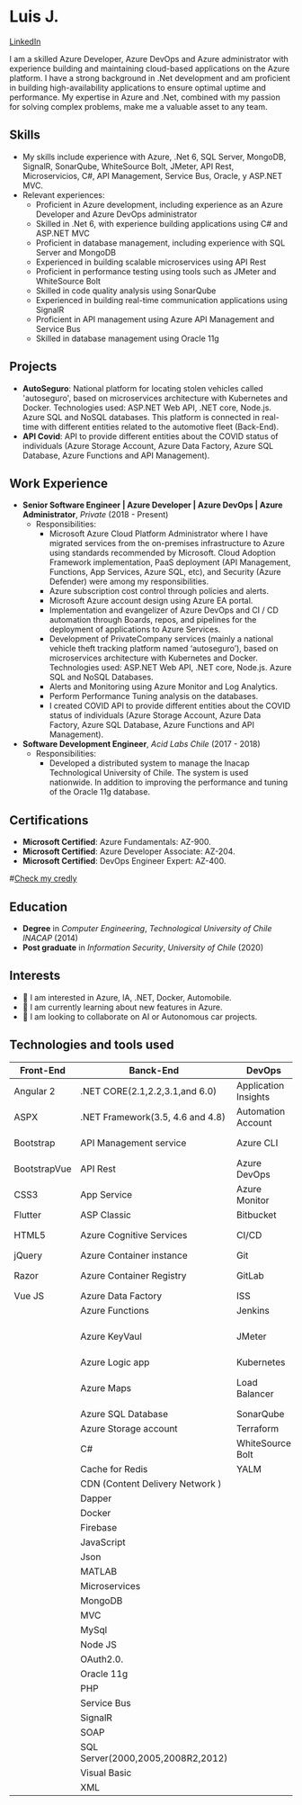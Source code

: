 # Luis J.
[LinkedIn](https://www.linkedin.com/in/luis-j-256b1ba8/)
 
I am a skilled Azure Developer, Azure DevOps and  Azure administrator with experience building and maintaining cloud-based applications on the Azure platform. I have a strong background in .Net development and am proficient in building high-availability applications to ensure optimal uptime and performance. My expertise in Azure and .Net, combined with my passion for solving complex problems, make me a valuable asset to any team.

## Skills
-  My skills include experience with Azure, .Net 6, SQL Server, MongoDB, SignalR, SonarQube, WhiteSource Bolt, JMeter, API Rest, Microservicios, C#, API Management, Service Bus, Oracle, y ASP.NET MVC.
- Relevant experiences:
  - Proficient in Azure development, including experience as an Azure Developer and Azure DevOps administrator
  - Skilled in .Net 6, with experience building applications using C# and ASP.NET MVC
  - Proficient in database management, including experience with SQL Server and MongoDB
  - Experienced in building scalable microservices using API Rest
  - Proficient in performance testing using tools such as JMeter and WhiteSource Bolt
  - Skilled in code quality analysis using SonarQube
  - Experienced in building real-time communication applications using SignalR
  - Proficient in API management using Azure API Management and Service Bus
  - Skilled in database management using Oracle 11g

## Projects
  - **AutoSeguro**: National platform for locating stolen vehicles called 'autoseguro', based on microservices architecture with Kubernetes and Docker. Technologies used: ASP.NET Web API, .NET core, Node.js. Azure SQL and NoSQL databases. This platform is connected in real-time with different entities related to the automotive fleet (Back-End). 
  - **API Covid**: API to provide different entities about the COVID status of individuals (Azure Storage Account, Azure Data Factory, Azure SQL Database, Azure Functions and API Management).

## Work Experience
  - **Senior Software Engineer | Azure Developer | Azure DevOps | Azure Administrator**, *Private* (2018 - Present)
    - Responsibilities:
      - Microsoft Azure Cloud Platform Administrator where I have migrated services from the on-premises infrastructure to Azure using standards recommended by Microsoft. Cloud Adoption Framework implementation, PaaS deployment (API Management, Functions, App Services, Azure SQL, etc), and Security (Azure Defender) were among my responsibilities.
      - Azure subscription cost control through policies and alerts.
      - Microsoft Azure account design using Azure EA portal.
      - Implementation and evangelizer of Azure DevOps and CI / CD automation through Boards, repos, and pipelines for the deployment of applications to Azure Services.
      - Development of PrivateCompany services (mainly a national vehicle theft tracking platform named ‘autoseguro’), based on microservices architecture with Kubernetes and Docker. Technologies used: ASP.NET Web API, .NET core, Node.js. Azure SQL and NoSQL Databases.
      - Alerts and Monitoring using Azure Monitor and Log Analytics.
      - Perform Performance Tuning analysis on the databases.
      - I created COVID API to provide different entities about the COVID status of individuals (Azure Storage Account, Azure Data Factory, Azure SQL Database, Azure Functions and API Management). 
  - **Software Development Engineer**, *Acid Labs Chile* (2017 - 2018)
    - Responsibilities:
      - Developed a distributed system to manage the Inacap Technological University of Chile. The system is used nationwide. In addition to improving the performance and tuning of the Oracle 11g database. 

## Certifications
 - **Microsoft Certified**: Azure Fundamentals: AZ-900.
 - **Microsoft Certified**: Azure Developer Associate: AZ-204.
 - **Microsoft Certified**: DevOps Engineer Expert: AZ-400.

#[Check my credly](https://www.credly.com/users/luis-jarpa/badges)

## Education 
  - **Degree** in *Computer Engineering*, *Technological University of Chile INACAP* (2014)
  - **Post graduate** in *Information Security*, *University of Chile* (2020)

## Interests 
- 👀 I am interested in Azure, IA, .NET, Docker, Automobile. 
- 🌱 I am currently learning about new features in Azure.
- 💞️ I am looking to collaborate on AI or Autonomous car projects.

## Technologies and tools used

| Front-End | Banck-End | DevOps | Admin |
| -----| ------- | ----- |----- |
|Angular 2|.NET CORE(2.1,2.2,3.1,and 6.0)|Application Insights|Advisor|
|ASPX|.NET Framework(3.5, 4.6 and 4.8)|Automation Account|Application Gateway|
|Bootstrap|API Management service|Azure CLI|Azure Active Directory|
|BootstrapVue|API Rest|Azure DevOps|Azure DDoS Protection|
|CSS3|App Service|Azure Monitor|Azure DNS|
|Flutter|ASP Classic|Bitbucket|Azure EA portal|
|HTML5|Azure Cognitive Services|CI/CD|Azure ExpressRoute|
|jQuery|Azure Container instance|Git|Azure Firewall|
|Razor|Azure Container Registry|GitLab|Azure Front Door|
|Vue JS|Azure Data Factory|ISS|Azure Migrate|
|   |Azure Functions|Jenkins|Azure Policy|
|   |Azure KeyVaul|JMeter|Cost Managementand Billing|
|   |Azure Logic app|Kubernetes |Governance|
|   |Azure Maps|Load Balancer|Microsoft Defender for Cloud|
|   |Azure SQL Database|SonarQube|Mictosoft Azure|
|   |Azure Storage account|Terraform|Site Recovery|
|   |C#|WhiteSource Bolt|Virtual Machine|
|   |Cache for Redis|YALM|Virtual network|
|   |CDN (Content Delivery Network ) |   |VPN|
|   |Dapper|   |   |
|   |Docker|   |   |
|   |Firebase|   |   |
|   |JavaScript|   |   |
|   |Json|   |    |
|   |MATLAB|   |   |
|   |Microservices|   |   |
|   |MongoDB|   |   |
|   |MVC|   |    |
|   |MySql|   |   |
|   |Node JS|   |   |
|   |OAuth2.0.|   |   |
|   |Oracle 11g|   |   |
|   |PHP|   |   |
|   |Service Bus|   | |  
|   |SignalR|   |   |
|   |SOAP|   |   |
|   |SQL Server(2000,2005,2008R2,2012)|   |   |
|   |Visual Basic|   |   |
|   |XML|   |   |


